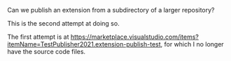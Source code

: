 Can we publish an extension from a subdirectory of a larger repository?

This is the second attempt at doing so.

The first attempt is at https://marketplace.visualstudio.com/items?itemName=TestPublisher2021.extension-publish-test, for which I no longer have the source code files.
